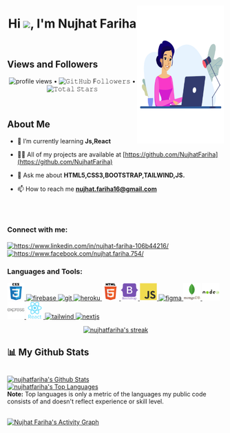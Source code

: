 <a href="#"><img align="right" width="40%" height="320px" src="dev.gif"/></a>
<h1 color="red" align="center">Hi <a><img src="https://media.giphy.com/media/hvRJCLFzcasrR4ia7z/giphy.gif" width="30"></a>, I'm Nujhat Fariha </h1>

</br>

## Views and Followers

<p align="center">
  <img alt = "profile views" src="https://komarev.com/ghpvc/?username=NujhatFariha&style=flat&color=brightgreen"> • 
  <img alt="𝙶𝚒𝚝𝙷𝚞𝚋 F𝚘𝚕𝚕𝚘𝚠𝚎𝚛𝚜" src="https://img.shields.io/github/followers/NujhatFariha?label=Followers&style=social"> •   
  <img src="https://img.shields.io/github/stars/NujhatFariha?label=Stars" alt="𝚃𝚘𝚝𝚊𝚕 𝚂𝚝𝚊𝚛𝚜">
</p>
</br>

## About Me

- 🌱 I’m currently learning **Js,React**

- 👨‍💻 All of my projects are available at [https://github.com/NujhatFariha](https://github.com/NujhatFariha)

- 💬 Ask me about **HTML5,CSS3,BOOTSTRAP,TAILWIND,JS.**

- 📫 How to reach me **nujhat.fariha16@gmail.com**

<br/>
<br/>
<h3 align="left">Connect with me:</h3>
<p align="left">
<a href="https://linkedin.com/in/nujhat-fariha-106b44216/" target="blank"><img align="center" src="https://raw.githubusercontent.com/rahuldkjain/github-profile-readme-generator/master/src/images/icons/Social/linked-in-alt.svg" alt="https://www.linkedin.com/in/nujhat-fariha-106b44216/" height="30" width="40" /></a>
<a href="https://www.facebook.com/nujhat.fariha.754/" target="blank"><img align="center" src="https://raw.githubusercontent.com/rahuldkjain/github-profile-readme-generator/master/src/images/icons/Social/facebook.svg" alt="https://www.facebook.com/nujhat.fariha.754/" height="30" width="40" /></a>
</p>

<h3 align="left">Languages and Tools:</h3>
<p align="left"><a href="https://www.w3schools.com/css/" target="_blank" rel="noreferrer"> <img src="https://raw.githubusercontent.com/devicons/devicon/master/icons/css3/css3-original-wordmark.svg" alt="css3" width="40" height="40"/> </a> <a href="https://firebase.google.com/" target="_blank" rel="noreferrer"> <img src="https://www.vectorlogo.zone/logos/firebase/firebase-icon.svg" alt="firebase" width="40" height="40"/> </a> <a href="https://git-scm.com/" target="_blank" rel="noreferrer"> <img src="https://www.vectorlogo.zone/logos/git-scm/git-scm-icon.svg" alt="git" width="40" height="40"/> </a> <a href="https://heroku.com" target="_blank" rel="noreferrer"> <img src="https://www.vectorlogo.zone/logos/heroku/heroku-icon.svg" alt="heroku" width="40" height="40"/> </a> <a href="https://www.w3.org/html/" target="_blank" rel="noreferrer"> <img src="https://raw.githubusercontent.com/devicons/devicon/master/icons/html5/html5-original-wordmark.svg" alt="html5" width="40" height="40"/> <a href="https://getbootstrap.com" target="_blank" rel="noreferrer"> <img src="https://raw.githubusercontent.com/devicons/devicon/master/icons/bootstrap/bootstrap-plain-wordmark.svg" alt="bootstrap" width="40" height="40"/> </a>  <a href="https://developer.mozilla.org/en-US/docs/Web/JavaScript" target="_blank" rel="noreferrer"> <img src="https://raw.githubusercontent.com/devicons/devicon/master/icons/javascript/javascript-original.svg" alt="javascript" width="40" height="40"/> <a href="https://www.figma.com/" target="_blank" rel="noreferrer"> <img src="https://www.vectorlogo.zone/logos/figma/figma-icon.svg" alt="figma" width="40" height="40"/> </a> </a> <a href="https://www.mongodb.com/" target="_blank" rel="noreferrer"> <img src="https://raw.githubusercontent.com/devicons/devicon/master/icons/mongodb/mongodb-original-wordmark.svg" alt="mongodb" width="40" height="40"/> </a> <a href="https://nodejs.org" target="_blank" rel="noreferrer"> <img src="https://raw.githubusercontent.com/devicons/devicon/master/icons/nodejs/nodejs-original-wordmark.svg" alt="nodejs" width="40" height="40"/> </a> <a href="https://expressjs.com" target="_blank" rel="noreferrer"> <img src="https://raw.githubusercontent.com/devicons/devicon/master/icons/express/express-original-wordmark.svg" alt="express" width="40" height="40"/> </a> <a href="https://reactjs.org/" target="_blank" rel="noreferrer"> <img src="https://raw.githubusercontent.com/devicons/devicon/master/icons/react/react-original-wordmark.svg" alt="react" width="40" height="40"/> </a> <a href="https://tailwindcss.com/" target="_blank" rel="noreferrer"> <img src="https://www.vectorlogo.zone/logos/tailwindcss/tailwindcss-icon.svg" alt="tailwind" width="40" height="40"/> </a> <a href="https://nextjs.org/" target="_blank" rel="noreferrer"> <img src="https://cdn.worldvectorlogo.com/logos/nextjs-2.svg" alt="nextjs" width="40" height="40"/> </a> </p>


<p align="center">
    <a href="">
        <img title="🔥 Get streak stats for your profile at git.io/streak-stats" alt="nujhatfariha's streak" src="https://github-readme-streak-stats.herokuapp.com/?user=nujhatfariha&theme=black-ice&hide_border=true&stroke=0000&background=060A0CD0"/>
    </a>
</p>

## 📊 My Github Stats

  <br/>
    <a href="#"><img alt="nujhatfariha's Github Stats" src="https://github-readme-stats.vercel.app/api?username=nujhatfariha&show_icons=true&count_private=true&theme=react&hide_border=true&bg_color=0D1117" /></a><br/>
  <a href=""><img alt="nujhatfariha's Top Languages" src="https://github-readme-stats.vercel.app/api/top-langs?username=nujhatfariha&show_icons=true&locale=en&layout=compact&theme=react&hide_border=true&bg_color=0D1117" /></a>
  <br/>
  <b>Note:</b> Top languages is only a metric of the languages my public code consists of and doesn't reflect experience or skill level.
<br/>
<br/>

<a href="https://github.com/NujhatFariha/github-readme-activity-graph"><img alt="Nujhat Fariha's Activity Graph" src="https://activity-graph.herokuapp.com/graph?username=NujhatFariha&bg_color=0D1117&color=5BCDEC&line=5BCDEC&point=FFFFFF&hide_border=true" /></a>

